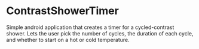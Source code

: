 # ContrastShowerTimer

Simple android application that creates a timer for a cycled-contrast shower. Lets the user pick the number of cycles,
the duration of each cycle, and whether to start on a hot or cold temperature. 
